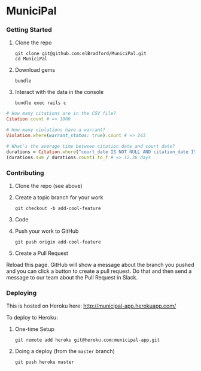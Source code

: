 # MuniciPal

### Getting Started

1. Clone the repo

    ```
    git clone git@github.com:elBradford/MuniciPal.git
    cd MuniciPal
    ```

2. Download gems

    ```
    bundle
    ```

3. Interact with the data in the console

    ```
    bundle exec rails c
    ```

```ruby
# How many citations are in the CSV file?
Citation.count # => 1000

# How many violations have a warrant?
Violation.where(warrant_status: true).count # => 243

# What's the average time between citation date and court date?
durations = Citation.where("court_date IS NOT NULL AND citation_date IS NOT NULL").pluck(:court_date, :citation_date).map { |a, b| a - b }
(durations.sum / durations.count).to_f # => 12.36 days

```


### Contributing

1. Clone the repo (see above)

2. Create a topic branch for your work

    ```
    git checkout -b add-cool-feature
    ```

3. Code

4. Push your work to GitHub

    ```
    git push origin add-cool-feature
    ```

5. Create a Pull Request

Reload this page. GitHub will show a message about the branch you pushed and you can click a button to create a pull request. Do that and then send a message to our team about the Pull Request in Slack.



### Deploying

This is hosted on Heroku here: http://municipal-app.herokuapp.com/

To deploy to Heroku:

1. One-time Setup

    ```
    git remote add heroku git@heroku.com:municipal-app.git
    ```

2. Doing a deploy (from the `master` branch)

    ```
    git push heroku master
    ```
